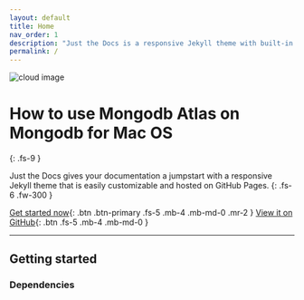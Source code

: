 ```yaml
---
layout: default
title: Home
nav_order: 1
description: "Just the Docs is a responsive Jekyll theme with built-in search that is easily customizable and hosted on GitHub Pages."
permalink: /
---
```


![cloud image](https://media.istockphoto.com/photos/cloud-computing-and-network-security-technology-concept-picture-id846400236?k=6&m=846400236&s=612x612&w=0&h=GxYt_G5mJN0hCrAmaRuDQo7Z3O0c7DOVt5fsD_SkdeQ=)
# **How to use Mongodb Atlas on Mongodb for Mac OS**
{: .fs-9 }

Just the Docs gives your documentation a jumpstart with a responsive Jekyll theme that is easily customizable and hosted on GitHub Pages.
{: .fs-6 .fw-300 }

[Get started now](#getting-started){: .btn .btn-primary .fs-5 .mb-4 .mb-md-0 .mr-2 } [View it on GitHub](https://github.com/pmarsceill/just-the-docs){: .btn .fs-5 .mb-4 .mb-md-0 }

---

## Getting started

### Dependencies
